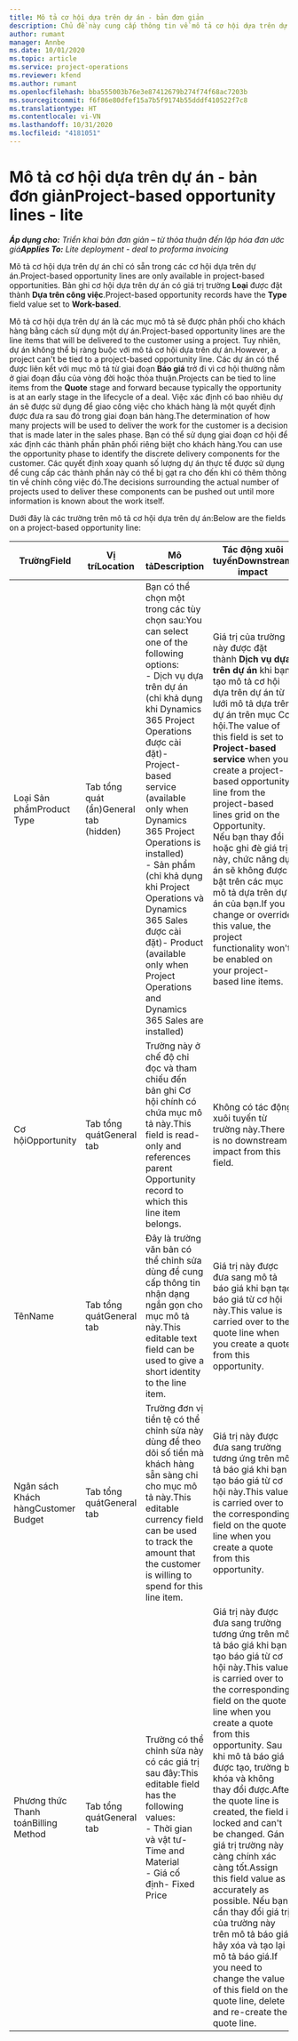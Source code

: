 ```yaml
---
title: Mô tả cơ hội dựa trên dự án - bản đơn giản
description: Chủ đề này cung cấp thông tin về mô tả cơ hội dựa trên dự án. (Dự án)
author: rumant
manager: Annbe
ms.date: 10/01/2020
ms.topic: article
ms.service: project-operations
ms.reviewer: kfend
ms.author: rumant
ms.openlocfilehash: bba555003b76e3e87412679b274f74f68ac7203b
ms.sourcegitcommit: f6f86e80dfef15a7b5f9174b55dddf410522f7c8
ms.translationtype: HT
ms.contentlocale: vi-VN
ms.lasthandoff: 10/31/2020
ms.locfileid: "4181051"
---
```

# <a name="project-based-opportunity-lines---lite"></a><span data-ttu-id="8828d-104">Mô tả cơ hội dựa trên dự án - bản đơn giản</span><span class="sxs-lookup"><span data-stu-id="8828d-104">Project-based opportunity lines - lite</span></span>

<span data-ttu-id="8828d-105">_**Áp dụng cho:** Triển khai bản đơn giản – từ thỏa thuận đến lập hóa đơn ước giá_</span><span class="sxs-lookup"><span data-stu-id="8828d-105">_**Applies To:** Lite deployment - deal to proforma invoicing_</span></span>

<span data-ttu-id="8828d-106">Mô tả cơ hội dựa trên dự án chỉ có sẵn trong các cơ hội dựa trên dự án.</span><span class="sxs-lookup"><span data-stu-id="8828d-106">Project-based opportunity lines are only available in project-based opportunities.</span></span> <span data-ttu-id="8828d-107">Bản ghi cơ hội dựa trên dự án có giá trị trường **Loại** được đặt thành **Dựa trên công việc**.</span><span class="sxs-lookup"><span data-stu-id="8828d-107">Project-based opportunity records have the **Type** field value set to **Work-based**.</span></span>

<span data-ttu-id="8828d-108">Mô tả cơ hội dựa trên dự án là các mục mô tả sẽ được phân phối cho khách hàng bằng cách sử dụng một dự án.</span><span class="sxs-lookup"><span data-stu-id="8828d-108">Project-based opportunity lines are the line items that will be delivered to the customer using a project.</span></span> <span data-ttu-id="8828d-109">Tuy nhiên, dự án không thể bị ràng buộc với mô tả cơ hội dựa trên dự án.</span><span class="sxs-lookup"><span data-stu-id="8828d-109">However, a project can't be tied to a project-based opportunity line.</span></span> <span data-ttu-id="8828d-110">Các dự án có thể được liên kết với mục mô tả từ giai đoạn **Báo giá** trở đi vì cơ hội thường nằm ở giai đoạn đầu của vòng đời hoặc thỏa thuận.</span><span class="sxs-lookup"><span data-stu-id="8828d-110">Projects can be tied to line items from the **Quote** stage and forward because typically the opportunity is at an early stage in the lifecycle of a deal.</span></span> <span data-ttu-id="8828d-111">Việc xác định có bao nhiêu dự án sẽ được sử dụng để giao công việc cho khách hàng là một quyết định được đưa ra sau đó trong giai đoạn bán hàng.</span><span class="sxs-lookup"><span data-stu-id="8828d-111">The determination of how many projects will be used to deliver the work for the customer is a decision that is made later in the sales phase.</span></span> <span data-ttu-id="8828d-112">Bạn có thể sử dụng giai đoạn cơ hội để xác định các thành phần phân phối riêng biệt cho khách hàng.</span><span class="sxs-lookup"><span data-stu-id="8828d-112">You can use the opportunity phase to identify the discrete delivery components for the customer.</span></span> <span data-ttu-id="8828d-113">Các quyết định xoay quanh số lượng dự án thực tế được sử dụng để cung cấp các thành phần này có thể bị gạt ra cho đến khi có thêm thông tin về chính công việc đó.</span><span class="sxs-lookup"><span data-stu-id="8828d-113">The decisions surrounding the actual number of projects used to deliver these components can be pushed out until more information is known about the work itself.</span></span>

<span data-ttu-id="8828d-114">Dưới đây là các trường trên mô tả cơ hội dựa trên dự án:</span><span class="sxs-lookup"><span data-stu-id="8828d-114">Below are the fields on a project-based opportunity line:</span></span>

| <span data-ttu-id="8828d-115">**Trường**</span><span class="sxs-lookup"><span data-stu-id="8828d-115">**Field**</span></span> | <span data-ttu-id="8828d-116">**Vị trí**</span><span class="sxs-lookup"><span data-stu-id="8828d-116">**Location**</span></span> | <span data-ttu-id="8828d-117">**Mô tả**</span><span class="sxs-lookup"><span data-stu-id="8828d-117">**Description**</span></span> | <span data-ttu-id="8828d-118">**Tác động xuôi tuyến**</span><span class="sxs-lookup"><span data-stu-id="8828d-118">**Downstream impact**</span></span> |
| --- | --- | --- | --- |
| <span data-ttu-id="8828d-119">Loại Sản phẩm</span><span class="sxs-lookup"><span data-stu-id="8828d-119">Product Type</span></span> | <span data-ttu-id="8828d-120">Tab tổng quát (ẩn)</span><span class="sxs-lookup"><span data-stu-id="8828d-120">General tab (hidden)</span></span> | <span data-ttu-id="8828d-121">Bạn có thể chọn một trong các tùy chọn sau:</span><span class="sxs-lookup"><span data-stu-id="8828d-121">You can select one of the following options:</span></span></br><span data-ttu-id="8828d-122">- Dịch vụ dựa trên dự án (chỉ khả dụng khi Dynamics 365 Project Operations được cài đặt)</span><span class="sxs-lookup"><span data-stu-id="8828d-122">- Project-based service (available only when Dynamics 365 Project Operations is installed)</span></span></br><span data-ttu-id="8828d-123">- Sản phẩm (chỉ khả dụng khi Project Operations và Dynamics 365 Sales được cài đặt)</span><span class="sxs-lookup"><span data-stu-id="8828d-123">- Product (available only when Project Operations and Dynamics 365 Sales are installed)</span></span> | <span data-ttu-id="8828d-124">Giá trị của trường này được đặt thành **Dịch vụ dựa trên dự án** khi bạn tạo mô tả cơ hội dựa trên dự án từ lưới mô tả dựa trên dự án trên mục Cơ hội.</span><span class="sxs-lookup"><span data-stu-id="8828d-124">The value of this field is set to **Project-based service** when you create a project-based opportunity line from the project-based lines grid on the Opportunity.</span></span> <br> <span data-ttu-id="8828d-125">Nếu bạn thay đổi hoặc ghi đè giá trị này, chức năng dự án sẽ không được bật trên các mục mô tả dựa trên dự án của bạn.</span><span class="sxs-lookup"><span data-stu-id="8828d-125">If you change or override this value, the project functionality won't be enabled on your project-based line items.</span></span> |
| <span data-ttu-id="8828d-126">Cơ hội</span><span class="sxs-lookup"><span data-stu-id="8828d-126">Opportunity</span></span> | <span data-ttu-id="8828d-127">Tab tổng quát</span><span class="sxs-lookup"><span data-stu-id="8828d-127">General tab</span></span> | <span data-ttu-id="8828d-128">Trường này ở chế độ chỉ đọc và tham chiếu đến bản ghi Cơ hội chính có chứa mục mô tả này.</span><span class="sxs-lookup"><span data-stu-id="8828d-128">This field is read-only and references parent Opportunity record to which this line item belongs.</span></span> | <span data-ttu-id="8828d-129">Không có tác động xuôi tuyến từ trường này.</span><span class="sxs-lookup"><span data-stu-id="8828d-129">There is no downstream impact from this field.</span></span> |
| <span data-ttu-id="8828d-130">Tên</span><span class="sxs-lookup"><span data-stu-id="8828d-130">Name</span></span> | <span data-ttu-id="8828d-131">Tab tổng quát</span><span class="sxs-lookup"><span data-stu-id="8828d-131">General tab</span></span> | <span data-ttu-id="8828d-132">Đây là trường văn bản có thể chỉnh sửa dùng để cung cấp thông tin nhận dạng ngắn gọn cho mục mô tả này.</span><span class="sxs-lookup"><span data-stu-id="8828d-132">This editable text field can be used to give a short identity to the line item.</span></span> | <span data-ttu-id="8828d-133">Giá trị này được đưa sang mô tả báo giá khi bạn tạo báo giá từ cơ hội này.</span><span class="sxs-lookup"><span data-stu-id="8828d-133">This value is carried over to the quote line when you create a quote from this opportunity.</span></span> |
| <span data-ttu-id="8828d-134">Ngân sách Khách hàng</span><span class="sxs-lookup"><span data-stu-id="8828d-134">Customer Budget</span></span> | <span data-ttu-id="8828d-135">Tab tổng quát</span><span class="sxs-lookup"><span data-stu-id="8828d-135">General tab</span></span> | <span data-ttu-id="8828d-136">Trường đơn vị tiền tệ có thể chỉnh sửa này dùng để theo dõi số tiền mà khách hàng sẵn sàng chi cho mục mô tả này.</span><span class="sxs-lookup"><span data-stu-id="8828d-136">This editable currency field can be used to track the amount that the customer is willing to spend for this line item.</span></span> | <span data-ttu-id="8828d-137">Giá trị này được đưa sang trường tương ứng trên mô tả báo giá khi bạn tạo báo giá từ cơ hội này.</span><span class="sxs-lookup"><span data-stu-id="8828d-137">This value is carried over to the corresponding field on the quote line when you create a quote from this opportunity.</span></span> |
| <span data-ttu-id="8828d-138">Phương thức Thanh toán</span><span class="sxs-lookup"><span data-stu-id="8828d-138">Billing Method</span></span> | <span data-ttu-id="8828d-139">Tab tổng quát</span><span class="sxs-lookup"><span data-stu-id="8828d-139">General tab</span></span> | <span data-ttu-id="8828d-140">Trường có thể chỉnh sửa này có các giá trị sau đây:</span><span class="sxs-lookup"><span data-stu-id="8828d-140">This editable field has the following values:</span></span></br><span data-ttu-id="8828d-141">- Thời gian và vật tư</span><span class="sxs-lookup"><span data-stu-id="8828d-141">- Time and Material</span></span></br><span data-ttu-id="8828d-142">- Giá cố định</span><span class="sxs-lookup"><span data-stu-id="8828d-142">- Fixed Price</span></span> | <span data-ttu-id="8828d-143">Giá trị này được đưa sang trường tương ứng trên mô tả báo giá khi bạn tạo báo giá từ cơ hội này.</span><span class="sxs-lookup"><span data-stu-id="8828d-143">This value is carried over to the corresponding field on the quote line when you create a quote from this opportunity.</span></span> <span data-ttu-id="8828d-144">Sau khi mô tả báo giá được tạo, trường bị khóa và không thay đổi được.</span><span class="sxs-lookup"><span data-stu-id="8828d-144">After the quote line is created, the field is locked and can't be changed.</span></span> <span data-ttu-id="8828d-145">Gán giá trị trường này càng chính xác càng tốt.</span><span class="sxs-lookup"><span data-stu-id="8828d-145">Assign this field value as accurately as possible.</span></span> <span data-ttu-id="8828d-146">Nếu bạn cần thay đổi giá trị của trường này trên mô tả báo giá, hãy xóa và tạo lại mô tả báo giá.</span><span class="sxs-lookup"><span data-stu-id="8828d-146">If you need to change the value of this field on the quote line, delete and re-create the quote line.</span></span> |
